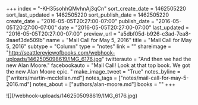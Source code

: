 +++
index = "-KH35sohhQMvhnAj3qCn"
sort_create_date = 1462505220
sort_last_updated = 1462505220
sort_publish_date = 1462505220
create_date = "2016-05-05T20:27:00-07:00"
publish_date = "2016-05-05T20:27:00-07:00"
date = "2016-05-05T20:27:00-07:00"
last_updated = "2016-05-05T20:27:00-07:00"
preview_url = "a5dbf05d-b926-c3ad-7ea8-9aaef3de509b"
name = "Mail Call for May 5, 2016"
title = "Mail Call for May 5, 2016"
subtype = "Column"
type = "notes"
link = ""
shareimage = "http://seattlereviewofbooks.com/webhook-uploads/1462505098619/IMG_6176.jpg"
twitterauto = "And then we had the new Alan Moore."
facebookauto = "Mail Call! Look at that top book. We got the new Alan Moore epic. "
make_image_tweet = "True"
notes_byline = ["writers/martin-mcclellan.md"]
notes_tags = ["notes/mail-call-for-may-5-2016.md"]
notes_about = ["authors/alan-moore.md"]
books = ""
+++
<p class="image">![](/webhook-uploads/1462505098619/IMG_6176.jpg)</p>